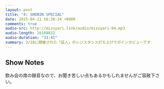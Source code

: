 ```yaml
---
layout: post
title: "4: SHONIN SPECIAL"
date: 2015-04-11 16:38:24 +0900
comments: true
audio-src: http://mizuyari.link/audio/mizuyari-04.mp3
audio-length: 16168832
audio-duration: "33:41"
summary: 3/28に開催された「証人」のレジスタンス打ち上げでのインタビューです
---
```


## Show Notes

飲み会の席の録音なので、お聞き苦しい点もあるかもしれませんがご容赦下さい。
